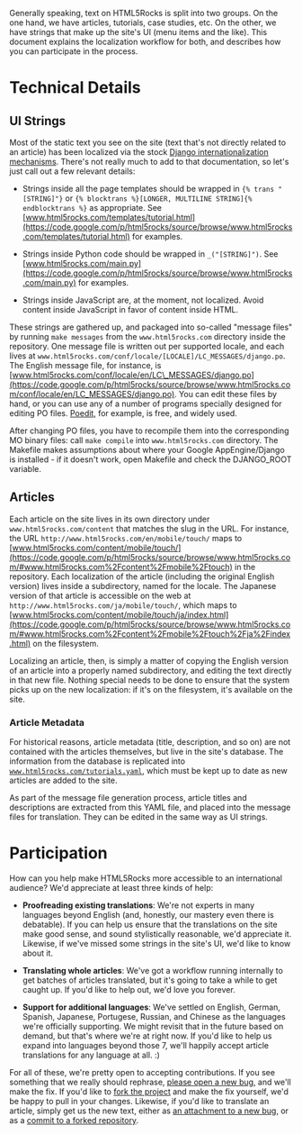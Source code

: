 Generally speaking, text on HTML5Rocks is split into two groups. On the one hand, we have articles, tutorials, case studies, etc. On the other, we have strings that make up the site's UI (menu items and the like). This document explains the localization workflow for both, and describes how you can participate in the process.

# Technical Details #

## UI Strings ##

Most of the static text you see on the site (text that's not directly related to an article) has been localized via the stock [Django internationalization mechanisms](https://docs.djangoproject.com/en/dev/topics/i18n/). There's not really much to add to that documentation, so let's just call out a few relevant details:

  * Strings inside all the page templates should be wrapped in ` {% trans "[STRING]"} ` or ` {% blocktrans %}[LONGER, MULTILINE STRING]{% endblocktrans %} ` as appropriate. See [www.html5rocks.com/templates/tutorial.html](https://code.google.com/p/html5rocks/source/browse/www.html5rocks.com/templates/tutorial.html) for examples.

  * Strings inside Python code should be wrapped in ` _("[STRING]") `. See [www.html5rocks.com/main.py](https://code.google.com/p/html5rocks/source/browse/www.html5rocks.com/main.py) for examples.

  * Strings inside JavaScript are, at the moment, not localized. Avoid content inside JavaScript in favor of content inside HTML.

These strings are gathered up, and packaged into so-called "message files" by running ` make messages ` from the ` www.html5rocks.com ` directory inside the repository. One message file is written out per supported locale, and each lives at ` www.html5rocks.com/conf/locale/[LOCALE]/LC_MESSAGES/django.po `. The English message file, for instance, is [www.html5rocks.com/conf/locale/en/LC\_MESSAGES/django.po](https://code.google.com/p/html5rocks/source/browse/www.html5rocks.com/conf/locale/en/LC_MESSAGES/django.po). You can edit these files by hand, or you can use any of a number of programs specially designed for editing PO files. [Poedit](http://www.poedit.net/), for example, is free, and widely used.

After changing PO files, you have to recompile them into the corresponding MO binary files: call ` make compile ` into ` www.html5rocks.com ` directory. The Makefile makes assumptions about where your Google AppEngine/Django is installed - if it doesn't work, open Makefile and check the DJANGO\_ROOT variable.

## Articles ##

Each article on the site lives in its own directory under ` www.html5rocks.com/content ` that matches the slug in the URL. For instance, the URL ` http://www.html5rocks.com/en/mobile/touch/ ` maps to [www.html5rocks.com/content/mobile/touch/](https://code.google.com/p/html5rocks/source/browse/www.html5rocks.com/#www.html5rocks.com%2Fcontent%2Fmobile%2Ftouch) in the repository. Each localization of the article (including the original English version) lives inside a subdirectory, named for the locale. The Japanese version of that article is accessible on the web at ` http://www.html5rocks.com/ja/mobile/touch/ `, which maps to [www.html5rocks.com/content/mobile/touch/ja/index.html](https://code.google.com/p/html5rocks/source/browse/www.html5rocks.com/#www.html5rocks.com%2Fcontent%2Fmobile%2Ftouch%2Fja%2Findex.html) on the filesystem.

Localizing an article, then, is simply a matter of copying the English version of an article into a properly named subdirectory, and editing the text directly in that new file. Nothing special needs to be done to ensure that the system picks up on the new localization: if it's on the filesystem, it's available on the site.

### Article Metadata ###

For historical reasons, article metadata (title, description, and so on) are not contained with the articles themselves, but live in the site's database. The information from the database is replicated into [`www.html5rocks.com/tutorials.yaml`](https://code.google.com/p/html5rocks/source/browse/www.html5rocks.com/tutorials.yaml), which must be kept up to date as new articles are added to the site.

As part of the message file generation process, article titles and descriptions are extracted from this YAML file, and placed into the message files for translation. They can be edited in the same way as UI strings.

# Participation #

How can you help make HTML5Rocks more accessible to an international audience? We'd appreciate at least three kinds of help:

  * **Proofreading existing translations**: We're not experts in many languages beyond English (and, honestly, our mastery even there is debatable). If you can help us ensure that the translations on the site make good sense, and sound stylistically reasonable, we'd appreciate it. Likewise, if we've missed some strings in the site's UI, we'd like to know about it.

  * **Translating whole articles**: We've got a workflow running internally to get batches of articles translated, but it's going to take a while to get caught up. If you'd like to help out, we'd love you forever.

  * **Support for additional languages**: We've settled on English, German, Spanish, Japanese, Portugese, Russian, and Chinese as the languages we're officially supporting. We might revisit that in the future based on demand, but that's where we're at right now. If you'd like to help us expand into languages beyond those 7, we'll happily accept article translations for any language at all. :)

For all of these, we're pretty open to accepting contributions. If you see something that we really should rephrase, [please open a new bug](https://code.google.com/p/html5rocks/issues/entry), and we'll make the fix. If you'd like to [fork the project](https://code.google.com/p/html5rocks/source/checkout) and make the fix yourself, we'd be happy to pull in your changes. Likewise, if you'd like to translate an article, simply get us the new text, either as [an attachment to a new bug](https://code.google.com/p/html5rocks/issues/entry), or as a [commit to a forked repository](https://code.google.com/p/html5rocks/source/checkout).